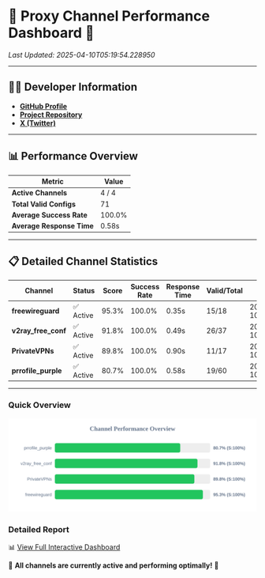 # 🌟 Proxy Channel Performance Dashboard 🌟

_Last Updated: 2025-04-10T05:19:54.228950_

---

## 👩‍💻 Developer Information

- **[GitHub Profile](https://github.com/4n0nymou3)**  
- **[Project Repository](https://github.com/4n0nymou3/multi-proxy-config-fetcher)**  
- **[X (Twitter)](https://x.com/4n0nymou3)**  

---

## 📊 Performance Overview

| Metric                | Value       |
|-----------------------|-------------|
| **Active Channels**   | 4 / 4       |
| **Total Valid Configs** | 71          |
| **Average Success Rate** | 100.0%      |
| **Average Response Time** | 0.58s       |

---

## 📋 Detailed Channel Statistics

| Channel          | Status     | Score  | Success Rate | Response Time | Valid/Total | Last Success               |
|------------------|------------|--------|--------------|---------------|-------------|----------------------------|
| **freewireguard**  | ✅ Active  | 95.3%  | 100.0% | 0.35s         | 15/18       | 2025-04-10T05:19:54.227188 |
| **v2ray_free_conf**  | ✅ Active  | 91.8%  | 100.0% | 0.49s         | 26/37       | 2025-04-10T05:19:52.923959 |
| **PrivateVPNs**  | ✅ Active  | 89.8%  | 100.0% | 0.90s         | 11/17       | 2025-04-10T05:19:53.852015 |
| **prrofile_purple**  | ✅ Active  | 80.7%  | 100.0% | 0.58s         | 19/60       | 2025-04-10T05:19:52.374955 |

---

### Quick Overview
<div align="center">
  <a href="https://raw.githubusercontent.com/nullluser/NullRepo/refs/heads/main/assets/channel_stats_chart.svg">
    <img src="https://raw.githubusercontent.com/nullluser/NullRepo/refs/heads/main/assets/channel_stats_chart.svg" alt="Source Performance Statistics" width="800">
  </a>
</div>

### Detailed Report
📊 [View Full Interactive Dashboard](https://htmlpreview.github.io/?https://github.com/nullluser/NullRepo/blob/main/assets/performance_report.html)

🎉 **All channels are currently active and performing optimally!** 🎉

